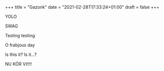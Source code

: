 +++
title = "Gazonk"
date = "2021-02-28T17:33:24+01:00"
draft = false
+++

YOLO

SWAG

Testing testing

O frabjous day

Is this it? Is it…?

NU KÖR VI!!!!
